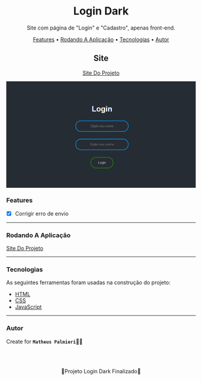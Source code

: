 <!-- Título -->

<h1 align="center">Login Dark</h1>

<!-- Descrição -->

<p align="center">Site com página de "Login" e "Cadastro", apenas front-end.</p>

<!-- Súmario -->

<p align="center">
 <a href="#features">Features</a> •
 <a href="#rodando-a-aplicação">Rodando A Aplicação</a> •
 <a href="#tecnologias">Tecnologias</a> •
 <a href="#autor">Autor</a>
</p>

<!-- Site -->

<h2 align="center">Site</h2>

<p align="center">
 <a href="https://logindark-matheuspalmieri.netlify.app//">Site Do Projeto</a>
</p>

<img src="image/imagem.png" width="1366px" align="center">

<!-- Atualizações -->

### Features

- [x] Corrigir erro de envio

---

### Rodando A Aplicação

<a href="https://logindark-matheuspalmieri.netlify.app//">Site Do Projeto</a>

---

### Tecnologias

As seguintes ferramentas foram usadas na construção do projeto:

- [HTML](https://html.com/)
- [CSS](https://html.com/css/)
- [JavaScript](https://javascript.com/)

---

### Autor

Create for <b>`Matheus Palmieri`</b>👨‍💻

<br>
<br>

<p align="center">🎉Projeto Login Dark Finalizado🚀</p>

